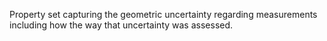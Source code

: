 Property set capturing the geometric uncertainty regarding measurements including how the way that uncertainty was assessed.